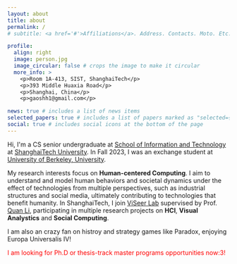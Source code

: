 ```yaml
---
layout: about
title: about
permalink: /
# subtitle: <a href='#'>Affiliations</a>. Address. Contacts. Moto. Etc.

profile:
  align: right
  image: person.jpg
  image_circular: false # crops the image to make it circular
  more_info: >
    <p>Room 1A-413, SIST, ShanghaiTech</p>
    <p>393 Middle Huaxia Road</p>
    <p>Shanghai, China</p>
    <p>gaoshh1@gmail.com</p>

news: true # includes a list of news items
selected_papers: true # includes a list of papers marked as "selected={true}"
social: true # includes social icons at the bottom of the page
---
```


Hi, I'm a CS senior undergraduate at [School of Information and Technology](https://sist.shanghaitech.edu.cn/sist_en/) at [ShanghaiTech University](https://www.shanghaitech.edu.cn/eng/). In Fall 2023, I was an exchange student at [University of Berkeley, University](https://www.berkeley.edu/).

My research interests focus on **Human-centered Computing**. I aim to understand and model human behaviors and societal dynamics under the effect of technologies from multiple perspectives, such as industrial structures and social media, ultimately contributing to technologies that benefit humanity. In ShanghaiTech, I join [ViSeer Lab](https://faculty.sist.shanghaitech.edu.cn/liquan/) supervised by Prof. [Quan Li](https://faculty.sist.shanghaitech.edu.cn/liquan/), participating in multiple research projects on **HCI**, **Visual Analystics** and **Social Computing**.

I am also an crazy fan on histroy and strategy games like Paradox, enjoying Europa Universalis IV!

<span style="color:red">I am looking for Ph.D or thesis-track master programs opportunities now:3! </span>
